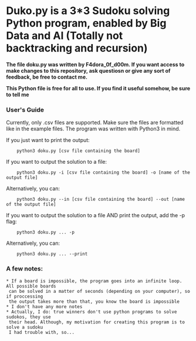 # Duko.py is a 3*3 Sudoku solving Python program, enabled by Big Data and AI (Totally not backtracking and recursion)

**The file doku.py was written by F4dora_0f_d00m.
If you want access to make changes to this repository, ask questiosn or 
give any sort of feedback, be free to contact me.**

**This Python file is free for all to use. If you find it useful somehow,
be sure to tell me**


### User's Guide
Currently, only .csv files are supported. Make sure the files are formatted like in the example files.
The program was written with Python3 in mind.

If you just want to print the output:
```
    python3 doku.py [csv file containing the board]
```

If you want to output the solution to a file:
```
    python3 doku.py -i [csv file containing the board] -o [name of the output file]
```
Alternatively, you can:
```
    python3 doku.py --in [csv file containing the board] --out [name of the output file]
```

If you want to output the solution to a file AND print the output, add the -p flag:
```
    python3 doku.py ... -p
```
Alternatively, you can:
```
    python3 doku.py ... --print
```

### A few notes:
    * If a board is impossible, the program goes into an infinite loop. All possible boards
     can be solved in a matter of seconds (depending on your computer), so if proccessing
     the output takes more than that, you know the board is impossible
    * I don't have any more notes
    * Actually, I do: true winners don't use python programs to solve sudokos, they use
     their head. Although, my motivation for creating this program is to solve a sudoku 
     I had trouble with, so... 
